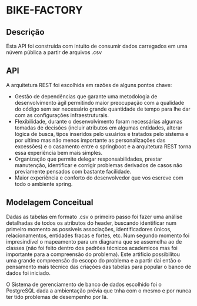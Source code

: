 # BIKE-FACTORY

## Descrição
Esta API foi construida com intuito de consumir dados carregados em uma núvem pública a partir de arquivos .csv

## API
A arquitetura REST foi escolhida em razões de alguns pontos chave:
* Gestão de dependências que garante uma metodologia de desenvolvimento àgil permitindo maior preocupação com a qualidade do código sem ser necessário grande quantidade de tempo para lhe dar com as configurações infraestruturais.
* Flexibilidade, durante o desenvolvimento foram necessárias algumas tomadas de decisões (incluir atributos em algumas entidades, alterar lógica de busca, tipos inseridos pelo usuários e tratados pelo sistema e por ultimo mas não menos importante as personalizações das excessões) e o casamento entre o springboot e a arquitetura REST torna essa experiência bem mais simples.
* Organização que permite delegar responsabilidades, prestar manutenção, identificar e corrigir problemas derivados de casos não previamente pensados com bastante facilidade.
* Maior experiência e conforto do desenvolvedor que vos escreve com todo o ambiente spring.


## Modelagem Conceitual
Dadas as tabelas em formato .csv o primeiro passo foi fazer uma análise detalhadas de todos os atributos do header, buscando identificar num primeiro momento as possiveis associações, identificadores únicos, relacionamentos, entidades fracas e fortes, etc. Num segundo momento foi impresindível o mapeamento para um diagrama que se assemelha ao de classes (não foi feito dentro dos padrões técnicos academicos mas foi importante para a compreensão do problema). Este artificio possibilitou uma grande compreensão do escopo do problema e a partir daí então o pensamento mais técnico das criações das tabelas para popular o banco de dados foi iniciado.

O Sistema de gerenciamento de banco de dados escolhido foi o PostgreSQL dada a ambientação prévia que tnha com o mesmo e por nunca ter tido problemas de desempenho por lá.


